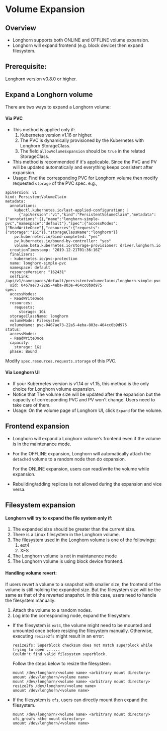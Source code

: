 # Volume Expansion

## Overview
- Longhorn supports both ONLINE and OFFLINE volume expansion. 
- Longhorn will expand frontend (e.g. block device) then expand filesystem.

## Prerequisite:
Longhorn version v0.8.0 or higher.

## Expand a Longhorn volume
There are two ways to expand a Longhorn volume:

#### Via PVC 
- This method is applied only if:
  1. Kubernetes version v1.16 or higher.
  2. The PVC is dynamically provisioned by the Kubernetes with Longhorn StorageClass.
  3. The field `allowVolumeExpansion` should be `true` in the related StorageClass.
- This method is recommended if it's applicable. Since the PVC and PV will be updated automatically and everything keeps consistent after expansion.
- Usage: Find the corresponding PVC for Longhorn volume then modify requested `storage` of the PVC spec. e.g.,
```
apiVersion: v1
kind: PersistentVolumeClaim
metadata:
  annotations:
    kubectl.kubernetes.io/last-applied-configuration: |
      {"apiVersion":"v1","kind":"PersistentVolumeClaim","metadata":{"annotations":{},"name":"longhorn-simple-pvc","namespace":"default"},"spec":{"accessModes":["ReadWriteOnce"],"resources":{"requests":{"storage":"1Gi"}},"storageClassName":"longhorn"}}
    pv.kubernetes.io/bind-completed: "yes"
    pv.kubernetes.io/bound-by-controller: "yes"
    volume.beta.kubernetes.io/storage-provisioner: driver.longhorn.io
  creationTimestamp: "2019-12-21T01:36:16Z"
  finalizers:
  - kubernetes.io/pvc-protection
  name: longhorn-simple-pvc
  namespace: default
  resourceVersion: "162431"
  selfLink: /api/v1/namespaces/default/persistentvolumeclaims/longhorn-simple-pvc
  uid: 0467ae73-22a5-4eba-803e-464cc0b9d975
spec:
  accessModes:
  - ReadWriteOnce
  resources:
    requests:
      storage: 1Gi
  storageClassName: longhorn
  volumeMode: Filesystem
  volumeName: pvc-0467ae73-22a5-4eba-803e-464cc0b9d975
status:
  accessModes:
  - ReadWriteOnce
  capacity:
    storage: 1Gi
  phase: Bound
```
Modify `spec.resources.requests.storage` of this PVC.


#### Via Longhorn UI
- If your Kubernetes version is v1.14 or v1.15, this method is the only choice for Longhorn volume expansion. 
- Notice that The volume size will be updated after the expansion but the capacity of corresponding PVC and PV won't change. Users need to take care of them.
- Usage: On the volume page of Longhorn UI, click `Expand` for the volume.


## Frontend expansion
- Longhorn will expand a Longhorn volume's frontend even if the volume is in the maintenance mode.
- For the OFFLINE expansion, Longhorn will automatically attach the `detached` volume to a random node then do expansion.
 
  For the ONLINE expansion, users can read/write the volume while expansion. 
  
- Rebuilding/adding replicas is not allowed during the expansion and vice versa. 
 

## Filesystem expansion
#### Longhorn will try to expand the file system only if:
1. The expanded size should be greater than the current size.
2. There is a Linux filesystem in the Longhorn volume. 
3. The filesystem used in the Longhorn volume is one of the followings:
    1. ext4
    2. XFS
4. The Longhorn volume is not in maintanence mode
5. The Longhorn volume is using block device frontend. 

#### Handling volume revert:
If users revert a volume to a snapshot with smaller size, the frontend of the volume is still holding the expanded size. But the filesystem size will be the same as that of the reverted snapshot. In this case, users need to handle the filesystem manually:
  1. Attach the volume to a random nodes.
  2. Log into the corresponding node, expand the filesystem:
  - If the filesystem is `ext4`, the volume might need to be mounted and umounted once before resizing the filesystem manually. Otherwise, executing `resize2fs` might result in an error:
    ```
    resize2fs: Superblock checksum does not match superblock while trying to open ......
    Couldn't find valid filesystem superblock.
    ```
    Follow the steps below to resize the filesystem:  
    ```
    mount /dev/longhorn/<volume name> <arbitrary mount directory>
    umount /dev/longhorn/<volume name>
    mount /dev/longhorn/<volume name> <arbitrary mount directory>
    resize2fs /dev/longhorn/<volume name>
    umount /dev/longhorn/<volume name>
    ```
  - If the filesystem is `xfs`, users can directly mount then expand the filesystem.
    ```
    mount /dev/longhorn/<volume name> <arbitrary mount directory>
    xfs_growfs <the mount directory>
    umount /dev/longhorn/<volume name>
    ```
